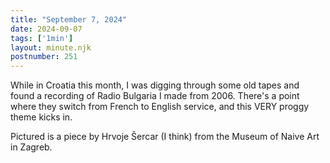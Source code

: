 ```yaml
---
title: "September 7, 2024"
date: 2024-09-07
tags: ['1min']
layout: minute.njk
postnumber: 251
---	
```


While in Croatia this month, I was digging through some old tapes and found a recording of Radio Bulgaria I made from 2006. There's a point where they switch from French to English service, and this VERY proggy theme kicks in. 

Pictured is a piece by Hrvoje Šercar (I think) from the Museum of Naive Art in Zagreb.